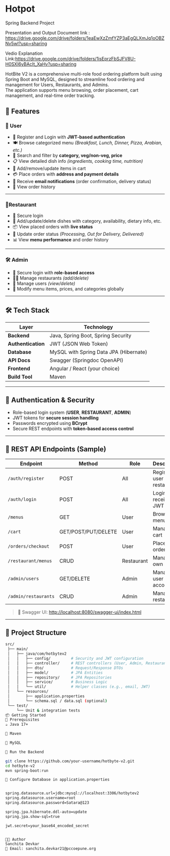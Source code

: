 # Hotpot
Spring Backend Project 

Presentation and Output Document link : https://drive.google.com/drive/folders/1eaEwXzZmfYZP3aEgQLXmJq1oOBZNv5wI?usp=sharing

Vedio Explanation Link:https://drive.google.com/drive/folders/1isEprzFbSJFV8U-H0SXI6yBAcIt_XaHv?usp=sharing 


HotBite V2 is a comprehensive multi-role food ordering platform built using Spring Boot and MySQL, designed to streamline food ordering and management for Users, Restaurants, and Admins.  
The application supports menu browsing, order placement, cart management, and real-time order tracking.

## 📌 Features

### 👤 User
- 🔐 Register and Login with **JWT-based authentication**
- 🍽️ Browse categorized menu *(Breakfast, Lunch, Dinner, Pizza, Arabian, etc.)*
- 🔎 Search and filter by **category, veg/non-veg, price**
- 📋 View detailed dish info *(ingredients, cooking time, nutrition)*
- 🛒 Add/remove/update items in cart
- 💳 Place orders with **address and payment details**
- 📧 Receive **email notifications** (order confirmation, delivery status)
- 🧾 View order history

---

### 🍴Restaurant
- 🔐 Secure login
- 🍲 Add/update/delete dishes with category, availability, dietary info, etc.
- 📦 View placed orders with **live status**
- 🔄 Update order status *(Processing, Out for Delivery, Delivered)*
- 📊 View **menu performance** and order history

---

### 🛠️ Admin
- 🔐 Secure login with **role-based access**
- 🧑‍🍳 Manage restaurants *(add/delete)*
- 👥 Manage users *(view/delete)*
- 🧾 Modify menu items, prices, and categories globally

---

## 🛠️ Tech Stack

| Layer             | Technology                               |
|-------------------|------------------------------------------|
| **Backend**       | Java, Spring Boot, Spring Security       |
| **Authentication**| JWT (JSON Web Token)                     |
| **Database**      | MySQL with Spring Data JPA (Hibernate)   |
| **API Docs**      | Swagger (Springdoc OpenAPI)              |
| **Frontend**      | Angular / React (your choice)            |
| **Build Tool**    | Maven                                    |

---

## 🔐 Authentication & Security

- Role-based login system (**USER**, **RESTAURANT**, **ADMIN**)
- JWT tokens for **secure session handling**
- Passwords encrypted using **BCrypt**
- Secure REST endpoints with **token-based access control**

---

## 🔗 REST API Endpoints (Sample)

| **Endpoint**                | **Method** | **Role**      | **Description**                       |
|----------------------------|------------|---------------|--------------------------------------- |
| `/auth/register`           | POST       | All           | Register as user or restaurant         |
| `/auth/login`              | POST       | All           | Login and receive JWT token            |
| `/menus`                   | GET        | User          | Browse menu items                      |
| `/cart`                    | GET/POST/PUT/DELETE | User | Manage cart                            |
| `/orders/checkout`         | POST       | User          | Place an order                         |
| `/restaurant/menus`        | CRUD       | Restaurant    | Manage own menu                        |
| `/admin/users`             | GET/DELETE | Admin         | Manage user accounts                   |
| `/admin/restaurants`       | CRUD       | Admin         | Manage restaurants                     |

> 🔗 Swagger UI: [http://localhost:8080/swagger-ui/index.html](http://localhost:8080/swagger-ui/index.html)

---

## 📁 Project Structure

```bash
src/
 ├── main/
 │   ├── java/com/hotbytev2
 │   │   ├── config/         # Security and JWT configuration
 │   │   ├── controller/     # REST controllers (User, Admin, Restaurant)
 │   │   ├── dto/            # Request/Response DTOs
 │   │   ├── model/          # JPA Entities
 │   │   ├── repository/     # JPA Repositories
 │   │   ├── service/        # Business Logic
 │   │   └── util/           # Helper classes (e.g., email, JWT)
 │   └── resources/
 │       ├── application.properties
 │       └── schema.sql / data.sql (optional)
 └── test/
     └── Unit & integration tests
📦 Getting Started
🔧 Prerequisites
☕ Java 17+

🧰 Maven

🐬 MySQL

🚀 Run the Backend

git clone https://github.com/your-username/hotbyte-v2.git
cd hotbyte-v2
mvn spring-boot:run

💾 Configure Database in application.properties


spring.datasource.url=jdbc:mysql://localhost:3306/hotbytev2
spring.datasource.username=root
spring.datasource.password=Satara@123

spring.jpa.hibernate.ddl-auto=update
spring.jpa.show-sql=true

jwt.secret=your_base64_encoded_secret


👩‍💻 Author
Sanchita Devkar
📧 Email: sanchita.devkar21@pccoepune.org







